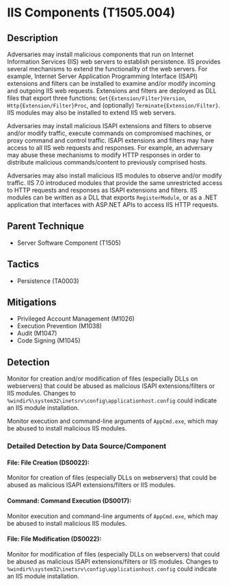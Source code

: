 # IIS Components (T1505.004)

## Description
Adversaries may install malicious components that run on Internet Information Services (IIS) web servers to establish persistence. IIS provides several mechanisms to extend the functionality of the web servers. For example, Internet Server Application Programming Interface (ISAPI) extensions and filters can be installed to examine and/or modify incoming and outgoing IIS web requests. Extensions and filters are deployed as DLL files that export three functions: ```Get{Extension/Filter}Version```, ```Http{Extension/Filter}Proc```, and (optionally) ```Terminate{Extension/Filter}```. IIS modules may also be installed to extend IIS web servers.

Adversaries may install malicious ISAPI extensions and filters to observe and/or modify traffic, execute commands on compromised machines, or proxy command and control traffic. ISAPI extensions and filters may have access to all IIS web requests and responses. For example, an adversary may abuse these mechanisms to modify HTTP responses in order to distribute malicious commands/content to previously comprised hosts.

Adversaries may also install malicious IIS modules to observe and/or modify traffic. IIS 7.0 introduced modules that provide the same unrestricted access to HTTP requests and responses as ISAPI extensions and filters. IIS modules can be written as a DLL that exports ```RegisterModule```, or as a .NET application that interfaces with ASP.NET APIs to access IIS HTTP requests.

## Parent Technique
- Server Software Component (T1505)

## Tactics
- Persistence (TA0003)

## Mitigations
- Privileged Account Management (M1026)
- Execution Prevention (M1038)
- Audit (M1047)
- Code Signing (M1045)

## Detection
Monitor for creation and/or modification of files (especially DLLs on webservers) that could be abused as malicious ISAPI extensions/filters or IIS modules. Changes to ```%windir%\system32\inetsrv\config\applicationhost.config``` could indicate an IIS module installation.

Monitor execution and command-line arguments of ```AppCmd.exe```, which may be abused to install malicious IIS modules.

### Detailed Detection by Data Source/Component
#### File: File Creation (DS0022): 
Monitor for creation of files (especially DLLs on webservers) that could be abused as malicious ISAPI extensions/filters or IIS modules.

#### Command: Command Execution (DS0017): 
Monitor execution and command-line arguments of ```AppCmd.exe```, which may be abused to install malicious IIS modules.

#### File: File Modification (DS0022): 
Monitor for modification of files (especially DLLs on webservers) that could be abused as malicious ISAPI extensions/filters or IIS modules. Changes to ```%windir%\system32\inetsrv\config\applicationhost.config``` could indicate an IIS module installation.


